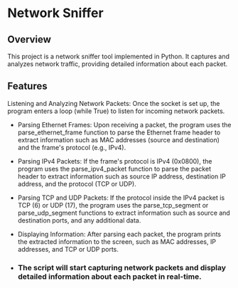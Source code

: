 # Network Sniffer
## Overview
This project is a network sniffer tool implemented in Python. It captures and analyzes network traffic, providing detailed information about each packet.

## Features
 Listening and Analyzing Network Packets:
    Once the socket is set up, the program enters a loop (while True) to listen for incoming network packets.

  -  Parsing Ethernet Frames:
    Upon receiving a packet, the program uses the parse_ethernet_frame function to parse the Ethernet frame header to extract information such as MAC addresses (source and destination) and the frame's protocol (e.g., IPv4).

   - Parsing IPv4 Packets:
    If the frame's protocol is IPv4 (0x0800), the program uses the parse_ipv4_packet function to parse the packet header to extract information such as source IP address, destination IP address, and the protocol (TCP or UDP).

-  Parsing TCP and UDP Packets:
    If the protocol inside the IPv4 packet is TCP (6) or UDP (17), the program uses the parse_tcp_segment or parse_udp_segment functions to extract information such as source and destination ports, and any additional data.

 -   Displaying Information:
    After parsing each packet, the program prints the extracted information to the screen, such as MAC addresses, IP addresses, and TCP or UDP ports.

- ### The script will start capturing network packets and display detailed information about each packet in real-time.

